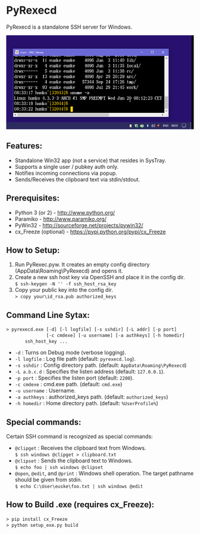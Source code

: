 # PyRexecd

PyRexecd is a standalone SSH server for Windows.

![PyRexecd Screenshot](docs/pyrexecd.gif)

## Features:

  * Standalone Win32 app (not a service) that resides in SysTray.
  * Supports a single user / pubkey auth only.
  * Notifies incoming connections via popup.
  * Sends/Receives the clipboard text via stdin/stdout.

## Prerequisites:

  * Python 3 (or 2) - http://www.python.org/
  * Paramiko - http://www.paramiko.org/
  * PyWin32 - http://sourceforge.net/projects/pywin32/
  * cx_Freeze (optional) - https://pypi.python.org/pypi/cx_Freeze

## How to Setup:

  1. Run PyRexec.pyw. It creates an empty config directory
     (AppData\Roaming\PyRexecd) and opens it.
  1. Create a new ssh host key via OpenSSH and place it in the config dir.<br>
    `$ ssh-keygen -N '' -f ssh_host_rsa_key`
  1. Copy your public key into the config dir.<br>
    `> copy your\id_rsa.pub authorized_keys`

## Command Line Sytax:

    > pyrexecd.exe [-d] [-l logfile] [-s sshdir] [-L addr] [-p port]
                   [-c cmdexe] [-u username] [-a authkeys] [-h homedir]
		   ssh_host_key ...
		   
  * `-d` : Turns on Debug mode (verbose logging).
  * `-l logfile` : Log file path (default: `pyrexecd.log`).
  * `-s sshdir` : Config directory path. (default: `AppData\Roaming\PyRexecd`)
  * `-L a.b.c.d` : Specifies the listen address (default: `127.0.0.1`).
  * `-p port` : Specifies the listen port (default: `2200`). 
  * `-c cmdexe` : cmd.exe path. (default: `cmd.exe`)
  * `-u username` : Username.
  * `-a authkeys` : authorized_keys path. (default: `authorized_keys`)
  * `-h homedir` : Home directory path. (default: `%UserProfile%`)

## Special commands:

  Certain SSH command is recognized as special commands:

  * `@clipget` : Receives the clipboard text from Windows.<br>
    `$ ssh windows @clipget > clipboard.txt`
  * `@clipset` : Sends the clipboard text to Windows.<br>
    `$ echo foo | ssh windows @clipset`
  * `@open`, `@edit`, and `@print` : Windows shell operation.
    The target pathname should be given from stdin.<br>
    `$ echo C:\User\euske\foo.txt | ssh windows @edit`

## How to Build .exe (requires cx_Freeze):

    > pip install cx_Freeze
    > python setup_exe.py build
